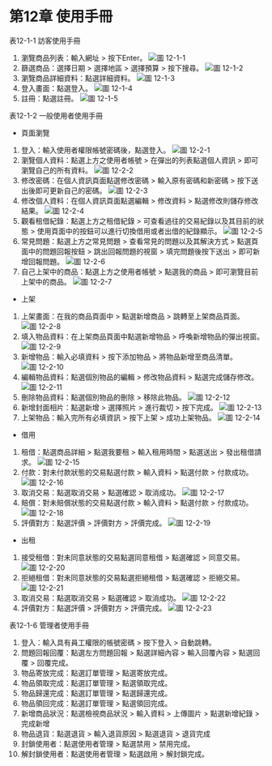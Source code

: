 # 第12章 使用手冊

表12-1-1 訪客使用手冊
1. 瀏覽商品列表：輸入網址 > 按下Enter。
![圖 12-1-1](./images/CH12/圖12-1-1.png)
2. 篩選商品：選擇日期 > 選擇地區 > 選擇預算 > 按下搜尋。
![圖 12-1-2](./images/CH12/圖12-1-2.png)
3. 瀏覽商品詳細資料：點選詳細資料。
![圖 12-1-3](./images/CH12/圖12-1-3.png)
4. 登入畫面：點選登入。
![圖 12-1-4](./images/CH12/圖12-1-4.png)
5. 註冊：點選註冊。
![圖 12-1-5](./images/CH12/圖12-1-5.png)

表12-1-2 一般使用者使用手冊
- 頁面瀏覽
1. 登入：輸入使用者權限帳號密碼後，點選登入。
![圖 12-2-1](./images/CH12/圖12-2-1.png)
2. 瀏覽個人資料：點選上方之使用者帳號 > 在彈出的列表點選個人資訊 > 即可瀏覽自己的所有資料。
![圖 12-2-2](./images/CH12/圖12-2-2.png)
3. 修改密碼：在個人資訊頁面點選修改密碼 > 輸入原有密碼和新密碼 > 按下送出後即可更新自己的密碼。
![圖 12-2-3](./images/CH12/圖12-2-3.png)
4. 修改個人資料：在個人資訊頁面點選編輯 > 修改資料 > 點選修改則儲存修改結果。
![圖 12-2-4](./images/CH12/圖12-2-4.png)
5. 觀看租借紀錄：點選上方之租借紀錄 > 可查看過往的交易紀錄以及其目前的狀態 > 使用頁面中的按鈕可以進行切換借用或者出借的紀錄顯示。
![圖 12-2-5](./images/CH12/圖12-2-5.png)
6. 常見問題：點選上方之常見問題 > 查看常見的問題以及其解決方式 > 點選頁面中的問題回報按鈕 > 跳出回報問題的視窗 > 填完問題後按下送出 > 即可新增回報問題。
![圖 12-2-6](./images/CH12/圖12-2-6.png)
7. 自己上架中的商品：點選上方之使用者帳號 > 點選我的商品 > 即可瀏覽目前上架中的商品。
![圖 12-2-7](./images/CH12/圖12-2-7.png)

- 上架
1. 上架畫面：在我的商品頁面中 > 點選新增商品 > 跳轉至上架商品頁面。
![圖 12-2-8](./images/CH12/圖12-2-8.png)
2. 填入物品資料：在上架商品頁面中點選新增物品 > 呼喚新增物品的彈出視窗。
![圖 12-2-9](./images/CH12/圖12-2-9.png)
3. 新增物品：輸入必填資料 > 按下添加物品 > 將物品新增至商品清單。
![圖 12-2-10](./images/CH12/圖12-2-10.png)
4. 編輯物品資料：點選個別物品的編輯 > 修改物品資料 > 點選完成儲存修改。
![圖 12-2-11](./images/CH12/圖12-2-11.png)
5. 刪除物品資料：點選個別物品的刪除 > 移除此物品。
![圖 12-2-12](./images/CH12/圖12-2-12.png)
6. 新增封面相片：點選新增 > 選擇照片 > 進行裁切 > 按下完成。
![圖 12-2-13](./images/CH12/圖12-2-13.png)
7. 上架物品：輸入完所有必填資訊 > 按下上架 > 成功上架物品。
![圖 12-2-14](./images/CH12/圖12-2-14.png)

- 借用
1. 租借：點選商品詳細 > 點選我要租 > 輸入租用時間 > 點選送出 > 發出租借請求。
![圖 12-2-15](./images/CH12/圖12-2-15.png)
2. 付款：對未付款狀態的交易點選付款 > 輸入資料 > 點選付款 > 付款成功。
![圖 12-2-16](./images/CH12/圖12-2-16.png)
3. 取消交易：點選取消交易 > 點選確認 > 取消成功。
![圖 12-2-17](./images/CH12/圖12-2-17.png)
4. 賠償：對未賠償狀態的交易點選付款 > 輸入資料 > 點選付款 > 付款成功。
![圖 12-2-18](./images/CH12/圖12-2-18.png)
5. 評價對方：點選評價 > 評價對方 > 評價完成。
![圖 12-2-19](./images/CH12/圖12-2-19.png)

- 出租
1. 接受租借：對未同意狀態的交易點選同意租借 > 點選確認 > 同意交易。
![圖 12-2-20](./images/CH12/圖12-2-20.png)
2. 拒絕租借：對未同意狀態的交易點選拒絕租借 > 點選確認 > 拒絕交易。
![圖 12-2-21](./images/CH12/圖12-2-21.png)
3. 取消交易：點選取消交易 > 點選確認 > 取消成功。
![圖 12-2-22](./images/CH12/圖12-2-22.png)
4. 評價對方：點選評價 > 評價對方 > 評價完成。
![圖 12-2-23](./images/CH12/圖12-2-23.png)

表12-1-6 管理者使用手冊
1. 登入：輸入具有員工權限的帳號密碼 > 按下登入 > 自動跳轉。
2. 問題回報回覆：點選左方問題回報 > 點選詳細內容 > 輸入回覆內容 > 點選回覆 > 回覆完成。
3. 物品寄放完成：點選訂單管理 > 點選寄放完成。
4. 物品領取完成：點選訂單管理 > 點選領取完成。
5. 物品歸還完成：點選訂單管理 > 點選歸還完成。
6. 物品領回完成：點選訂單管理 > 點選領回完成。
7. 新增商品狀況：點選檢視商品狀況 > 輸入資料 > 上傳圖片 > 點選新增紀錄 > 完成新增
8. 物品退貨：點選退貨 > 輸入退貨原因 > 點選退貨 > 退貨完成
9. 封鎖使用者：點選使用者管理 > 點選禁用 > 禁用完成。
10. 解封鎖使用者：點選使用者管理 > 點選啟用 > 解封鎖完成。
